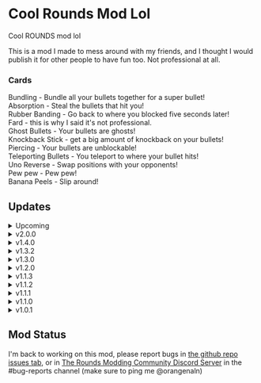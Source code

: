 
# Cool Rounds Mod Lol
Cool ROUNDS mod lol

This is a mod I made to mess around with my friends, and I thought I would publish it for other people to have fun too.
Not professional at all.

### Cards
Bundling - Bundle all your bullets together for a super bullet!<br />
Absorption - Steal the bullets that hit you!<br />
Rubber Banding - Go back to where you blocked five seconds later!<br />
Fard - this is why I said it's not professional.<br />
Ghost Bullets - Your bullets are ghosts!<br />
Knockback Stick - get a big amount of knockback on your bullets!<br />
Piercing - Your bullets are unblockable!<br />
Teleporting Bullets - You teleport to where your bullet hits!<br />
Uno Reverse - Swap positions with your opponents!<br />
Pew pew - Pew pew!<br />
Banana Peels - Slip around!<br />

## Updates

<details>
<summary>Upcoming</summary>
 - Redo ALL card art<br />
 - Add new cards!!<br />
 - Buff bundling back to its former glory<br />
 - Better audio management
</details>

<details>
<summary>v2.0.0</summary>
 - Rebalanced Piercing (Now divides your attack damage by 4)<br />
 - Nerfed Bundling (No longer permanently bundles)<br />
 - No more absorbed bullets after death<br />
 - Absorbed bullets disappear after being shot rather than hitting something<br />
 - Volume slider is out of 100 now<br />
 - Finally fixed Teleporting Bullets allowing you to clip through stuff<br />
 - Added simple stats for all cards that previously did not have them<br />
 - Fixed Banana Peels not working after having died
</details>

<details>
<summary>v1.4.0</summary>
 - Added banana peels card<br />
 - Changed how timer works on rubber banding
</details>

<details>
<summary>v1.3.2</summary>
 - Removed unfinished card that was accidentally in the release<br />
</details>

<details>
<summary>v1.3.0</summary>
 - Made card art for pew pew <br />
 - Changed card art for fard bullets <br />
 - Added a volume slider in mod options <br />
 - Added a random chance for a different sound to play on fard bullets <br />
 - Made Uno Reverse choose a random enemy instead of the same one <br />
</details>

<details>
<summary>v1.2.0</summary>
 - Finally added a new card (pew) <br />
</details>

<details>
<summary>v1.1.3</summary>
 - Fixed the incorrect visible stats for Uno Reverse and Ghost Bullet cards <br />
</details>

<details>
<summary>v1.1.2</summary>
 - Added card art for Absorption <br />
</details>

<details>
<summary>v1.1.1</summary>
 - Removed unnecessary code that I copied from someone else <br />
 - Made logging for card adding, setting up, and removal all only in debug build <br />
</details>

<details>
<summary>v1.1.0</summary>
 - Added Absorption <br />
</details>

<details>
<summary>v1.0.1</summary>
 - Added missing dependency <br />
</details>

## Mod Status
I'm back to working on this mod, please report bugs in [the github repo issues tab,](https://github.com/Orangenal-name/CoolRoundsModLol/issues) or in [The Rounds Modding Community Discord Server](https://discord.gg/edegxT9CJH) in the #bug-reports channel (make sure to ping me @orangenaln)
